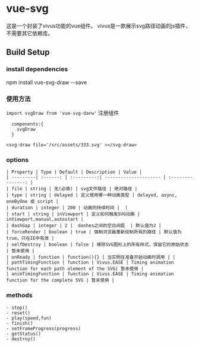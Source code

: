 # vue-svg 

 这是一个封装了vivus功能的vue组件。
  vivus是一款展示svg路径动画的js插件，不需要其它依赖库。

## Build Setup

### install dependencies
npm install vue-svg-draw --save

### 使用方法 
` import svgDraw from 'vue-svg-darw' `
注册组件
```
  components:{
    svgDraw
  }

```
` <svg-draw file='/src/assets/333.svg' ></svg-draw> ` 

### options 
    | Property | Type | Default | Description | Value |
    | ---------| :------: | :---------:| --------------------- | :---------------: |
    | file | string | 无(必填) | svg文件路径 | 绝对路径 |
    | type | string | delayed | 定义使用哪一种动画类型 | delayed, async, oneByOne 或 script |
    | duration | integer | 200 | 动画的持续时间 |  |
    | start | string | inViewport | 定义如何触发SVG动画 | inViewport,manual,autostart |
    | dashGap | integer | 2 |  dashes之间的空白间距  | 默认值为2 |
    | forceRender | boolean | true | 强制浏览器重新绘制所有的路径 | 默认值为true，只在IE中有效 |
    | selfDestroy | boolean | false | 移除SVG图形上的所有样式，保留它的原始状态 | 暂未使用 |
    | onReady | function | function(){} | 当实例在准备开始动画时调用 | |
    | pathTimingFunction | function | Vivus.EASE | Timing animation function for each path element of the SVG| 暂未使用 |
    | animTimingFunction | function | Vivus.EASE | Timing animation function for the complete SVG | 暂未使用 |



### methods
    - stop()  
    - reset()  
    - play(speed,fun) 
    - finish()  
    - setFrameProgress(progress) 
    - getStatus() 
    - destroy() 